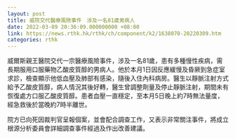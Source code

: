 ```yaml
---
layout: post
title: 威院交代醫療風險事件　涉及一名81歲男病人
date: 2022-03-09 20:36:09.000000000 +08:00
link: https://news.rthk.hk/rthk/ch/component/k2/1638070-20220309.htm
categories: rthk
---
```


威爾斯親王醫院交代一宗醫療風險事件，涉及一名81歲，患有多種慢性疾病，需長期服用口服藥物乙酸皮質醇的男病人。他於本月1日因反應緩慢及昏厥到急症室求診，檢查顯示他低血壓及肺部有感染，隨後入住內科病房。醫生以靜脈注射方式給予乙酸皮質醇，病人情況其後好轉，醫生曾調整劑量及停止靜脈注射，期間未有恢復處方口服乙酸皮質醇。患者血壓一直穩定，至本月5日晚上約7時無法量度，經急救後於當晚約7時半離世。

院方已向死因裁判官呈報個案，並會配合調查工作，又表示非常關注事件，將成立根源分析委員會詳細調查事件經過及作出改善建議。
